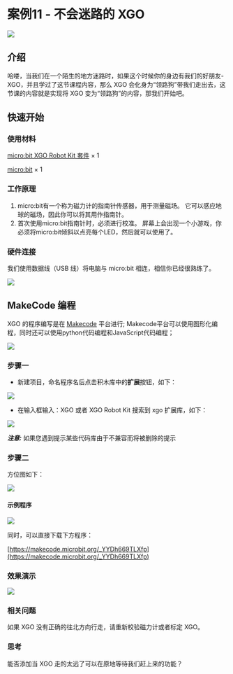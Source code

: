 ﻿---
sidebar_position: 18
sidebar_label: 案例11 - 不会迷路的 XGO
---

# 案例11 - 不会迷路的 XGO

![](https://wiki-media-ef.oss-cn-hongkong.aliyuncs.com//images/microbit-xgo-robot-kit-case11-01.png)

## 介绍

哈喽，当我们在一个陌生的地方迷路时，如果这个时候你的身边有我们的好朋友-XGO，并且学过了这节课程内容，那么 XGO 会化身为“领路狗”带我们走出去，这节课的内容就是实现将 XGO 变为“领路狗”的内容，那我们开始吧。

## 快速开始

### 使用材料

[micro:bit XGO Robot Kit 套件](https://www.elecfreaks.com/micro-bit-xgo-robot-kit.html) × 1

[micro:bit](https://www.elecfreaks.com/bbc-micro-bit-board-for-coding-programming-microbit.html) × 1

### 工作原理

1. micro:bit有一个称为磁力计的指南针传感器，用于测量磁场。 它可以感应地球的磁场，因此你可以将其用作指南针。
2. 首次使用micro:bit指南针时，必须进行校准。 屏幕上会出现一个小游戏，你必须将micro:bit倾斜以点亮每个LED，然后就可以使用了。

### 硬件连接

我们使用数据线（USB 线）将电脑与 micro:bit 相连，相信你已经很熟练了。

![](https://wiki-media-ef.oss-cn-hongkong.aliyuncs.com//images/microbit-xgo-robot-kit-22.png)

## MakeCode 编程

XGO 的程序编写是在 [Makecode](https://makecode.microbit.org/#) 平台进行; Makecode平台可以使用图形化编程，同时还可以使用python代码编程和JavaScript代码编程；

![](https://wiki-media-ef.oss-cn-hongkong.aliyuncs.com//images/microbit-xgo-robot-kit-10.png)

### 步骤一

- 新建项目，命名程序名后点击积木库中的**扩展**按钮，如下：

![](https://wiki-media-ef.oss-cn-hongkong.aliyuncs.com//images/microbit-xgo-robot-kit-12.png)

- 在输入框输入：XGO 或者 XGO Robot Kit 搜索到 xgo 扩展库，如下：

![](https://wiki-media-ef.oss-cn-hongkong.aliyuncs.com//images/microbit-xgo-robot-kit-13.png)

**_注意:_** 如果您遇到提示某些代码库由于不兼容而将被删除的提示

### 步骤二

方位图如下：

![](https://wiki-media-ef.oss-cn-hongkong.aliyuncs.com//images/microbit-xgo-robot-kit-case11-02.png)

#### 示例程序

![](https://wiki-media-ef.oss-cn-hongkong.aliyuncs.com//images/microbit-xgo-robot-kit-case11-03.png)

同时，可以直接下载下方程序：

[https://makecode.microbit.org/_YYDh669TLXfp](https://makecode.microbit.org/_YYDh669TLXfp)

### 效果演示

![](https://wiki-media-ef.oss-cn-hongkong.aliyuncs.com//images/microbit-xgo-robot-kit-case11-04.gif)

### 相关问题

如果 XGO 没有正确的往北方向行走，请重新校验磁力计或者标定 XGO。

### 思考

能否添加当 XGO 走的太远了可以在原地等待我们赶上来的功能？
